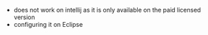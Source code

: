 - does not work on intellij as it is only available on the paid licensed version
- configuring it on Eclipse